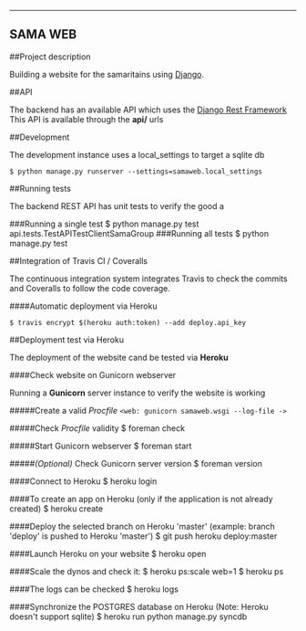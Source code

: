 -------------------------
SAMA WEB
-------------------------
##Project description

Building a website for the samaritains using [Django](https://www.djangoproject.com/).

##API

The backend has an available API which uses the [Django Rest Framework](http://www.django-rest-framework.org/)
This API is available through the **api/** urls

##Development

The development instance uses a local_settings to target a sqlite db

    $ python manage.py runserver --settings=samaweb.local_settings

##Running tests

The backend REST API has unit tests to verify the good a

###Running a single test
    $ python manage.py test api.tests.TestAPITestClientSamaGroup
###Running all tests
    $ python manage.py test

##Integration of Travis CI / Coveralls

The continuous integration system integrates Travis to check the commits and Coveralls
to follow the code coverage.

####Automatic deployment via Heroku

    $ travis encrypt $(heroku auth:token) --add deploy.api_key

##Deployment test via Heroku

The deployment of the website cand be tested via **Heroku**

####Check website on Gunicorn webserver

Running a **Gunicorn** server instance to verify the website is working

#####Create a valid *Procfile*
`<web: gunicorn samaweb.wsgi --log-file ->`

#####Check *Procfile* validity
    $ foreman check

#####Start Gunicorn webserver
    $ foreman start

#####*(Optional)* Check Gunicorn server version 
    $ foreman version

####Connect to Heroku
    $ heroku login

####To create an app on Heroku (only if the application is not already created)
    $ heroku create

####Deploy the selected branch on Heroku 'master' (example: branch 'deploy' is pushed to Heroku 'master')
    $ git push heroku deploy:master

####Launch Heroku on your website
    $ heroku open

####Scale the dynos and check it:
    $ heroku ps:scale web=1
    $ heroku ps

####The logs can be checked 
    $ heroku logs

####Synchronize the POSTGRES database on Heroku (Note: Heroku doesn't support sqlite)
    $ heroku run python manage.py syncdb
